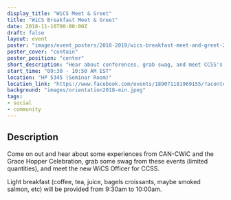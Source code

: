 ```yaml
---
display_title: "WiCS Meet & Greet"
title: "WiCS Breakfast Meet & Greet"
date: 2018-11-16T00:00:00Z
draft: false
layout: event
poster: "images/event_posters/2018-2019/wics-breakfast-meet-and-greet-2018-2019.jpg"
poster_cover: "contain"
poster_position: "center"
short_description: "Hear about conferences, grab swag, and meet CCSS's WiCS Officer."
start_time: "09:30 - 10:50 AM EST"
location: "HP 5345 (Seminar Room)"
location_link: "https://www.facebook.com/events/189071181969155/?acontext=%7B%22event_action_history%22%3A[%7B%22surface%22%3A%22page%22%7D]%7D"
background: "images/orientation2018-min.jpeg"
tags:
- social
- community
---
```


## Description

Come on out and hear about some experiences from CAN-CWiC and the Grace Hopper Celebration, grab some swag from these events (limited quantities), and meet the new WiCS Officer for CCSS.

Light breakfast (coffee, tea, juice, bagels croissants, maybe smoked salmon, etc) will be provided from 9:30am to 10:00am.